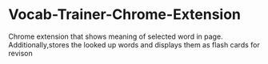 # Vocab-Trainer-Chrome-Extension
Chrome extension that shows meaning of selected word in page.
Additionally,stores the looked up words and displays them as flash cards for revison

